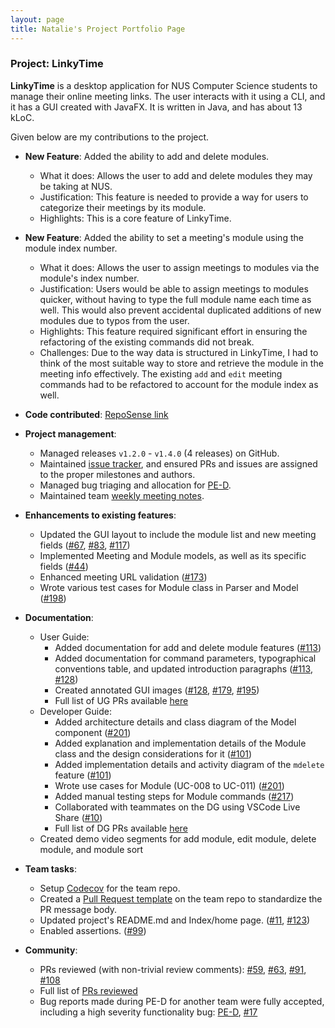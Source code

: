 ```yaml
---
layout: page
title: Natalie's Project Portfolio Page
---
```


### Project: LinkyTime

**LinkyTime** is a desktop application for NUS Computer Science students to manage their online meeting links. The user interacts with it using a CLI, and it has a GUI created with JavaFX. It is written in Java, and has about 13 kLoC.

Given below are my contributions to the project.

* **New Feature**: Added the ability to add and delete modules.
    * What it does: Allows the user to add and delete modules they may be taking at NUS.
    * Justification: This feature is needed to provide a way for users to categorize their meetings by its module.
    * Highlights: This is a core feature of LinkyTime.

* **New Feature**: Added the ability to set a meeting's module using the module index number.
    * What it does: Allows the user to assign meetings to modules via the module's index number.
    * Justification: Users would be able to assign meetings to modules quicker, without having to type the full module name each time as well. This would also prevent accidental duplicated additions of new modules due to typos from the user.
    * Highlights: This feature required significant effort in ensuring the refactoring of the existing commands did not break.
    * Challenges: Due to the way data is structured in LinkyTime, I had to think of the most suitable way to store and retrieve the module in the meeting info effectively. The existing `add` and `edit` meeting commands had to be refactored to account for the module index as well.

* **Code contributed**: [RepoSense link](https://nus-cs2103-ay2122s2.github.io/tp-dashboard/?search=AY2122S2-CS2103T-T13-3%2Ftp&sort=groupTitle&sortWithin=title&timeframe=commit&mergegroup=&groupSelect=groupByRepos&breakdown=true&checkedFileTypes=docs~functional-code~test-code~other&since=2022-02-18&tabOpen=true&tabType=authorship&tabAuthor=NatalieTanML&tabRepo=AY2122S2-CS2103T-T13-3%2Ftp%5Bmaster%5D&authorshipIsMergeGroup=false&authorshipFileTypes=docs~functional-code~test-code~other&authorshipIsBinaryFileTypeChecked=false)

* **Project management**:
    * Managed releases `v1.2.0` - `v1.4.0` (4 releases) on GitHub.
    * Maintained [issue tracker](https://github.com/AY2122S2-CS2103T-T13-3/tp/issues?q=is%3Aissue+author%3ANatalieTanML+), and ensured PRs and issues are assigned to the proper milestones and authors.
    * Managed bug triaging and allocation for [PE-D](https://github.com/AY2122S2-CS2103T-T13-3/tp/issues?q=is%3Aissue+%5Bpe-d%5D).
    * Maintained team [weekly meeting notes](https://docs.google.com/document/d/1blOVPpajNMHmHRSajK4t9cl0r2PwMiO2j7FF4Xy-pO8/edit?usp=sharing).

* **Enhancements to existing features**:
    * Updated the GUI layout to include the module list and new meeting fields ([\#67](https://github.com/AY2122S2-CS2103T-T13-3/tp/pull/67), [\#83](https://github.com/AY2122S2-CS2103T-T13-3/tp/pull/83), [\#117](https://github.com/AY2122S2-CS2103T-T13-3/tp/pull/117))
    * Implemented Meeting and Module models, as well as its specific fields ([\#44](https://github.com/AY2122S2-CS2103T-T13-3/tp/pull/44))
    * Enhanced meeting URL validation ([\#173](https://github.com/AY2122S2-CS2103T-T13-3/tp/pull/173))
    * Wrote various test cases for Module class in Parser and Model ([\#198](https://github.com/AY2122S2-CS2103T-T13-3/tp/pull/198))

* **Documentation**:
    * User Guide:
        * Added documentation for add and delete module features ([\#113](https://github.com/AY2122S2-CS2103T-T13-3/tp/pull/113))
        * Added documentation for command parameters, typographical conventions table, and updated introduction paragraphs ([\#113](https://github.com/AY2122S2-CS2103T-T13-3/tp/pull/113), [\#128](https://github.com/AY2122S2-CS2103T-T13-3/tp/pull/128))
        * Created annotated GUI images ([\#128](https://github.com/AY2122S2-CS2103T-T13-3/tp/pull/128), [\#179](https://github.com/AY2122S2-CS2103T-T13-3/tp/pull/179), [\#195](https://github.com/AY2122S2-CS2103T-T13-3/tp/pull/195))
        * Full list of UG PRs available [here](https://github.com/AY2122S2-CS2103T-T13-3/tp/pulls?q=is%3Apr+ug+author%3ANatalieTanML)
    * Developer Guide:
        * Added architecture details and class diagram of the Model component ([\#201](https://github.com/AY2122S2-CS2103T-T13-3/tp/pull/201))
        * Added explanation and implementation details of the Module class and the design considerations for it ([\#101](https://github.com/AY2122S2-CS2103T-T13-3/tp/pull/101))
        * Added implementation details and activity diagram of the `mdelete` feature ([\#101](https://github.com/AY2122S2-CS2103T-T13-3/tp/pull/101))
        * Wrote use cases for Module (UC-008 to UC-011) ([\#201](https://github.com/AY2122S2-CS2103T-T13-3/tp/pull/201))
        * Added manual testing steps for Module commands ([\#217](https://github.com/AY2122S2-CS2103T-T13-3/tp/pull/217))
        * Collaborated with teammates on the DG using VSCode Live Share ([#10](https://github.com/AY2122S2-CS2103T-T13-3/tp/pull/10))
        * Full list of DG PRs available [here](https://github.com/AY2122S2-CS2103T-T13-3/tp/pulls?q=is%3Apr+dg+author%3ANatalieTanML)
    * Created demo video segments for add module, edit module, delete module, and module sort

* **Team tasks**:
    * Setup [Codecov](https://app.codecov.io/gh/AY2122S2-CS2103T-T13-3/tp) for the team repo.
    * Created a [Pull Request template](https://github.com/AY2122S2-CS2103T-T13-3/tp/pull/47) on the team repo to standardize the PR message body.
    * Updated project's README.md and Index/home page. ([\#11](https://github.com/AY2122S2-CS2103T-T13-3/tp/pull/11), [\#123](https://github.com/AY2122S2-CS2103T-T13-3/tp/pull/123))
    * Enabled assertions. ([\#99](https://github.com/AY2122S2-CS2103T-T13-3/tp/pull/99))

* **Community**:
    * PRs reviewed (with non-trivial review comments): [\#59](https://github.com/AY2122S2-CS2103T-T13-3/tp/pull/59), [\#63](https://github.com/AY2122S2-CS2103T-T13-3/tp/pull/63), [\#91](https://github.com/AY2122S2-CS2103T-T13-3/tp/pull/91), [\#108](https://github.com/AY2122S2-CS2103T-T13-3/tp/pull/108)
    * Full list of [PRs reviewed](https://github.com/AY2122S2-CS2103T-T13-3/tp/pulls?q=is%3Apr+reviewed-by%3ANatalieTanML+)
    * Bug reports made during PE-D for another team were fully accepted, including a high severity functionality bug: [PE-D](https://github.com/NatalieTanML/ped/issues), [\#17](https://github.com/NatalieTanML/ped/issues/17)
